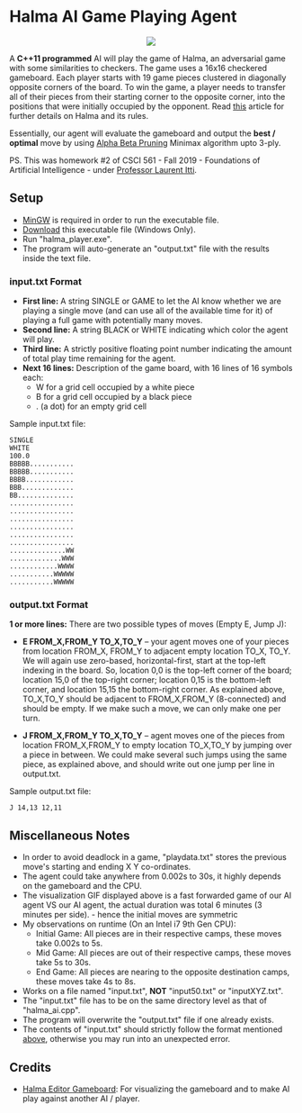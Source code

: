# Halma AI Game Playing Agent

<div align="center"><img src="https://i.imgur.com/dIPBA5H.gif"/></div>

A **C++11 programmed** AI will play the game of Halma, an adversarial game with some similarities to checkers. The game uses a 16x16 checkered gameboard. Each player starts with 19 game pieces clustered in diagonally opposite corners of the board. To win the game, a player needs to transfer all of their pieces from their starting corner to the opposite corner, into the positions that were initially occupied by the opponent. Read [this](https://en.wikipedia.org/wiki/Halma) article for further details on Halma and its rules.

Essentially, our agent will evaluate the gameboard and output the **best / optimal** move by using [Alpha Beta Pruning](https://en.wikipedia.org/wiki/Alpha_beta_pruning) Minimax algorithm upto 3-ply.

PS. This was homework #2 of CSCI 561 - Fall 2019 - Foundations of Artificial Intelligence - under [Professor Laurent Itti](http://ilab.usc.edu/itti/).

## Setup

- [MinGW](https://sourceforge.net/projects/mingw/) is required in order to run the executable file.
- [Download](https://github.com/Matrix7689/Halma-AI/releases) this executable file (Windows Only).
- Run "halma_player.exe".
- The program will auto-generate an "output.txt" file with the results inside the text file.

### input.txt Format

- **First line:** A string SINGLE or GAME to let the AI know whether we are playing a single move (and can use all of the available time for it) of playing a full game with potentially many moves.
- **Second line:** A string BLACK or WHITE indicating which color the agent will play. 
- **Third line:** A strictly positive floating point number indicating the amount of total play time remaining for the agent.
- **Next 16 lines:** Description of the game board, with 16 lines of 16 symbols each:
	* W for a grid cell occupied by a white piece
	* B for a grid cell occupied by a black piece
	* . (a dot) for an empty grid cell

Sample input.txt file:
```
SINGLE
WHITE
100.0
BBBBB...........
BBBBB...........
BBBB............
BBB.............
BB..............
................
................
................
................
................
................
..............WW
.............WWW
............WWWW
...........WWWWW
...........WWWWW
```

### output.txt Format

**1 or more lines:** There are two possible types of moves (Empty E, Jump J):
- **E FROM_X,FROM_Y TO_X,TO_Y** – your agent moves one of your pieces from location FROM_X, FROM_Y to adjacent empty location TO_X, TO_Y. We will again use zero-based, horizontal-first, start at the top-left indexing in the board. So, location 0,0 is the top-left corner of the board; location 15,0 of the top-right corner; location 0,15 is the bottom-left corner, and location 15,15 the bottom-right corner. As explained above, TO_X,TO_Y should be adjacent to FROM_X,FROM_Y (8-connected) and should be empty. If we make such a move, we can only make one per turn.

- **J FROM_X,FROM_Y TO_X,TO_Y** – agent moves one of the pieces from location FROM_X,FROM_Y to empty location TO_X,TO_Y by jumping over a piece in between. We could make several such jumps using the same piece, as explained above, and should write out one jump per line in output.txt.

Sample output.txt file:
```
J 14,13 12,11
```

## Miscellaneous Notes
- In order to avoid deadlock in a game, "playdata.txt" stores the previous move's starting and ending X Y co-ordinates.
- The agent could take anywhere from 0.002s to 30s, it highly depends on the gameboard and the CPU.
- The visualization GIF displayed above is a fast forwarded game of our AI agent VS our AI agent, the actual duration was total 6 minutes (3 minutes per side). - hence the initial moves are symmetric
- My observations on runtime (On an Intel i7 9th Gen CPU):
	* Initial Game: All pieces are in their respective camps, these moves take 0.002s to 5s.
	* Mid Game: All pieces are out of their respective camps, these moves take 5s to 30s.
	* End Game: All pieces are nearing to the opposite destination camps, these moves take 4s to 8s.
- Works on a file named "input.txt", **NOT** "input50.txt" or "inputXYZ.txt".
- The "input.txt" file has to be on the same directory level as that of "halma_ai.cpp".
- The program will overwrite the "output.txt" file if one already exists.
- The contents of "input.txt" should strictly follow the format mentioned [above](#inputtxt-format), otherwise you may run into an unexpected error.

## Credits
- [Halma Editor Gameboard](https://github.com/panyz522/CS561-HalmaEditor): For visualizing the gameboard and to make AI play against another AI / player.